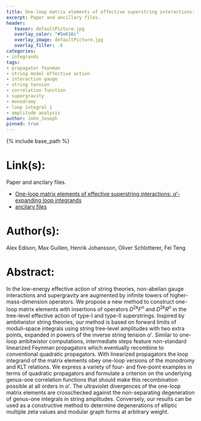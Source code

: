 ```yaml
---
title: One-loop matrix elements of effective superstring interactions: $α'$-expanding loop integrands
excerpt: Paper and ancillary files.
header:
   teaser: defaultPicture.jpg
   overlay_color: "#5e616c"
   overlay_image: defaultPicture.jpg
   overlay_filter: .6
categories:
- integrands
tags:
- propagator feynman
- string model effective action
- interaction gauge
- string tension
- correlation function
- supergravity
- monodromy
- loop integral 1
- amplitude analysis
author: John_Joseph
pinned: true
---
```

{% include base_path %}

# Link(s):
Paper and ancilary files.
  * [One-loop matrix elements of effective superstring interactions: $α'$-expanding loop integrands](https://arxiv.org/abs/2107.08009)
  * [ancilary files](https://arxiv.org/src/2107.08009/anc)

# Author(s):
Alex Edison, Max Guillen, Henrik Johansson, Oliver Schlotterer, Fei Teng

# Abstract:
In the low-energy effective action of string theories, non-abelian gauge interactions and supergravity are augmented by infinite towers of higher-mass-dimension operators. We propose a new method to construct one-loop matrix elements with insertions of operators $D^{2k} F^n$ and $D^{2k} R^n$ in the tree-level effective action of type-I and type-II superstrings. Inspired by ambitwistor string theories, our method is based on forward limits of moduli-space integrals using string tree-level amplitudes with two extra points, expanded in powers of the inverse string tension $\alpha'$. Similar to one-loop ambitwistor computations, intermediate steps feature non-standard linearized Feynman propagators which eventually recombine to conventional quadratic propagators. With linearized propagators the loop integrand of the matrix elements obey one-loop versions of the monodromy and KLT relations. We express a variety of four- and five-point examples in terms of quadratic propagators and formulate a criterion on the underlying genus-one correlation functions that should make this recombination possible at all orders in $\alpha'$. The ultraviolet divergences of the one-loop matrix elements are crosschecked against the non-separating degeneration of genus-one integrals in string amplitudes. Conversely, our results can be used as a constructive method to determine degenerations of elliptic multiple zeta values and modular graph forms at arbitrary weight.